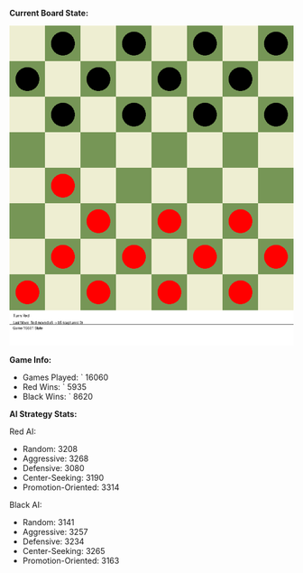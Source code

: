 
**Current Board State:**  
<!-- START_GIF -->
![Checkers Game](./checkers_game.gif)
<!-- END_GIF -->

**Game Info:**  
- Games Played: `<!-- GAMES_PLAYED --> 16060
- Red Wins: `<!-- RED_WINS --> 5935
- Black Wins: `<!-- BLACK_WINS --> 8620

<!-- AI_STATS -->
**AI Strategy Stats:**

Red AI:
- Random: 3208
- Aggressive: 3268
- Defensive: 3080
- Center-Seeking: 3190
- Promotion-Oriented: 3314

Black AI:
- Random: 3141
- Aggressive: 3257
- Defensive: 3234
- Center-Seeking: 3265
- Promotion-Oriented: 3163
